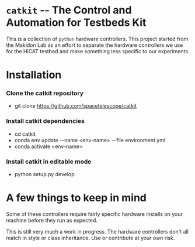 # ``catkit`` -- The Control and Automation for Testbeds Kit
This is a collection of ``python`` hardware controllers. This project started
from the Makidon Lab as an effort to separate the hardware controllers we use
for the HiCAT testbed and make something less specific to our experiments. 


# Installation

### Clone the catkit repository
 * git clone https://github.com/spacetelescope/catkit

### Install catkit dependencies
 * cd catkit
 * conda env update --name \<env-name\> --file environment.yml
 * conda activate \<env-name\>

### Install catkit in editable mode
 * python setup.py develop

# A few things to keep in mind
Some of these controllers require fairly specific hardware installs on your machine
before they run as expected. 

This is still very much a work in progress. The hardware controllers don't all
match in style or class inheritance. Use or contribute at your own risk.
